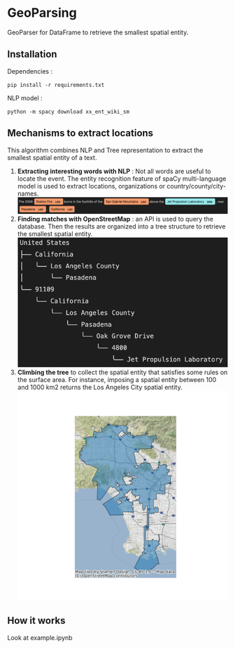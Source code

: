 # GeoParsing
GeoParser for DataFrame to retrieve the smallest spatial entity. 

## Installation 
Dependencies : 

    pip install -r requirements.txt

NLP model :

    python -m spacy download xx_ent_wiki_sm

## Mechanisms to extract locations 
This algorithm combines NLP and Tree representation to extract the smallest spatial entity of a text. 

1. **Extracting interesting words with NLP** : Not all words are useful to locate the event. The entity recognition feature of spaCy multi-language model is used to extract locations, organizations or country/county/city-names. ![er](/images/er.png)
2. **Finding matches with OpenStreetMap** :  an API is used to query the database. Then the results are organized into a tree structure to retrieve the smallest spatial entity. ![tree](/images/tree.png)
3. **Climbing the tree** to collect the spatial entity that satisfies some rules on the surface area. For instance, imposing a spatial entity between 100 and 1000 km2 returns the Los Angeles City spatial entity. ![im](/images/ex.png)

## How it works

Look at example.ipynb 
